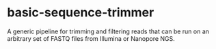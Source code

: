 # basic-sequence-trimmer
A generic pipeline for trimming and filtering reads that can be run on an arbitrary set of FASTQ files from Illumina or Nanopore NGS.
